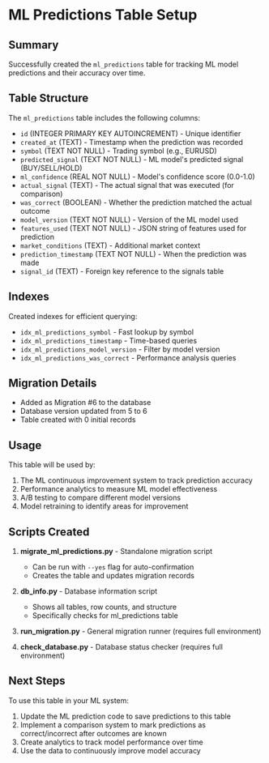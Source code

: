 # ML Predictions Table Setup

## Summary

Successfully created the `ml_predictions` table for tracking ML model predictions and their accuracy over time.

## Table Structure

The `ml_predictions` table includes the following columns:

- `id` (INTEGER PRIMARY KEY AUTOINCREMENT) - Unique identifier
- `created_at` (TEXT) - Timestamp when the prediction was recorded
- `symbol` (TEXT NOT NULL) - Trading symbol (e.g., EURUSD)
- `predicted_signal` (TEXT NOT NULL) - ML model's predicted signal (BUY/SELL/HOLD)
- `ml_confidence` (REAL NOT NULL) - Model's confidence score (0.0-1.0)
- `actual_signal` (TEXT) - The actual signal that was executed (for comparison)
- `was_correct` (BOOLEAN) - Whether the prediction matched the actual outcome
- `model_version` (TEXT NOT NULL) - Version of the ML model used
- `features_used` (TEXT NOT NULL) - JSON string of features used for prediction
- `market_conditions` (TEXT) - Additional market context
- `prediction_timestamp` (TEXT NOT NULL) - When the prediction was made
- `signal_id` (TEXT) - Foreign key reference to the signals table

## Indexes

Created indexes for efficient querying:
- `idx_ml_predictions_symbol` - Fast lookup by symbol
- `idx_ml_predictions_timestamp` - Time-based queries
- `idx_ml_predictions_model_version` - Filter by model version
- `idx_ml_predictions_was_correct` - Performance analysis queries

## Migration Details

- Added as Migration #6 to the database
- Database version updated from 5 to 6
- Table created with 0 initial records

## Usage

This table will be used by:
1. The ML continuous improvement system to track prediction accuracy
2. Performance analytics to measure ML model effectiveness
3. A/B testing to compare different model versions
4. Model retraining to identify areas for improvement

## Scripts Created

1. **migrate_ml_predictions.py** - Standalone migration script
   - Can be run with `--yes` flag for auto-confirmation
   - Creates the table and updates migration records

2. **db_info.py** - Database information script
   - Shows all tables, row counts, and structure
   - Specifically checks for ml_predictions table

3. **run_migration.py** - General migration runner (requires full environment)
4. **check_database.py** - Database status checker (requires full environment)

## Next Steps

To use this table in your ML system:

1. Update the ML prediction code to save predictions to this table
2. Implement a comparison system to mark predictions as correct/incorrect after outcomes are known
3. Create analytics to track model performance over time
4. Use the data to continuously improve model accuracy